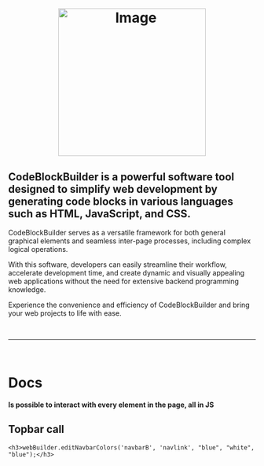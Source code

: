 # <p align="center"><img src="https://github.com/Mc0Shell/CodeSnippetBuilder/assets/55066055/d216011c-32d0-4fa5-861e-281d030728c1" alt="Image" width="300" height="300"></p>

<p align="center"><h2><b>CodeBlockBuilder is a powerful software tool designed to simplify web development by generating code blocks in various languages such as HTML, JavaScript, and CSS.</b></h2></p>


CodeBlockBuilder serves as a versatile framework for both general graphical elements and seamless inter-page processes, including complex logical operations.

With this software, developers can easily streamline their workflow, accelerate development time, and create dynamic and visually appealing web applications without the need for extensive backend programming knowledge. 

Experience the convenience and efficiency of CodeBlockBuilder and bring your web projects to life with ease.

<br><hr><br>

# Docs
<b> Is possible to interact with every element in the page, all in JS </b>

<h2>Topbar call</h2>

    <h3>webBuilder.editNavbarColors('navbarB', 'navlink', "blue", "white", "blue");</h3>
